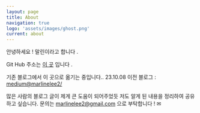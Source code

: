 ```yaml
---
layout: page
title: About
navigation: true
logo: 'assets/images/ghost.png'
current: about
---
```


안녕하세요 ! 말린이라고 합니다 .

Git Hub 주소는 [이 곳](https://github.com/Marline2) 입니다 .

기존 블로그에서 이 곳으로 옮기는 중입니다.. 23.10.08
이전 블로그 : [medium@marlinelee2/](https://medium.com/marlinelee2/)

많은 사람의 블로그 글이 제게 큰 도움이 되어주었듯 저도 알게 된 내용을 정리하여 공유하고 싶습니다.
문의는 marlinelee2@gmail.com 으로 부탁합니다 ! ✉
